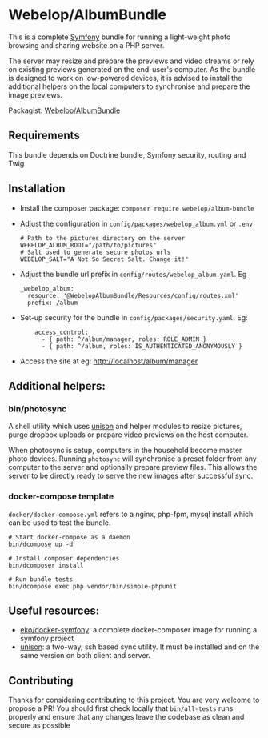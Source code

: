 # Webelop/AlbumBundle

This is a complete [Symfony](https://symfony.com/doc/current/setup.html) bundle for running a light-weight photo browsing
and sharing website on a PHP server.

The server may resize and prepare the previews and video streams or rely on existing previews generated on the end-user's
computer. As the bundle is designed to work on low-powered devices, it is advised to install the additional helpers on
the local computers to synchronise and prepare the image previews.

Packagist: [Webelop/AlbumBundle](https://packagist.org/packages/webelop/album-bundle)

## Requirements

This bundle depends on Doctrine bundle, Symfony security, routing and Twig

## Installation

- Install the composer package:
```composer require webelop/album-bundle```

- Adjust the configuration in `config/packages/webelop_album.yml` or `.env`
    ```
    # Path to the pictures directory on the server
    WEBELOP_ALBUM_ROOT="/path/to/pictures"
    # Salt used to generate secure photos urls
    WEBELOP_SALT="A Not So Secret Salt. Change it!"
    ```
- Adjust the bundle url prefix in `config/routes/webelop_album.yaml`. Eg
    ```
    _webelop_album:
      resource: '@WebelopAlbumBundle/Resources/config/routes.xml'
      prefix: /album
    ```
- Set-up security for the bundle in `config/packages/security.yaml`. Eg:
  ```
      access_control:
        - { path: ^/album/manager, roles: ROLE_ADMIN }
        - { path: ^/album, roles: IS_AUTHENTICATED_ANONYMOUSLY }
  ```
- Access the site at eg: [http://localhost/album/manager](http://localhost/album/manager)

## Additional helpers:

### bin/photosync

A shell utility which uses [unison](https://www.cis.upenn.edu/~bcpierce/unison/) and helper modules to
resize pictures, purge dropbox uploads or prepare video previews on the host computer.

When photosync is setup, computers in the household become master photo devices. Running `photosync` will
synchronise a preset folder from any computer to the server and optionally prepare preview files. This allows the server
to be directly ready to serve the new images after successful sync.

### docker-compose template

`docker/docker-compose.yml` refers to a nginx, php-fpm, mysql install which can be used to test the bundle.

```
# Start docker-compose as a daemon
bin/dcompose up -d

# Install composer dependencies
bin/dcomposer install

# Run bundle tests
bin/dcompose exec php vendor/bin/simple-phpunit
```

## Useful resources:

- [eko/docker-symfony](https://github.com/eko/docker-symfony): a complete docker-composer image for running a symfony project
- [unison](https://www.cis.upenn.edu/~bcpierce/unison/): a two-way, ssh based sync utility. It must be installed and on the same version
on both client and server.

## Contributing

Thanks for considering contributing to this project. You are very welcome to propose a PR!
You should first check locally that `bin/all-tests` runs properly and ensure that any changes
leave the codebase as clean and secure as possible